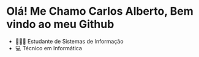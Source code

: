# Olá! Me Chamo Carlos Alberto, Bem vindo ao meu Github

- 👨🏼‍🎓 Estudante de Sistemas de Informação
- 💻 Técnico em Informática 
